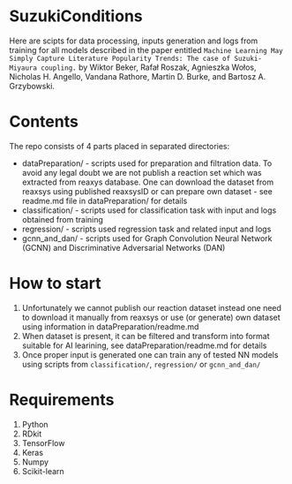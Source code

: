 # SuzukiConditions
Here are scipts for data processing, inputs generation and logs from training for all models described in the paper entitled 
`Machine Learning May Simply Capture Literature Popularity Trends: The case of Suzuki-Miyaura coupling.` by Wiktor Beker, Rafał Roszak, Agnieszka Wołos, 
Nicholas H. Angello, Vandana Rathore, Martin D. Burke, and Bartosz A. Grzybowski.

# Contents
The repo consists of 4 parts placed in separated directories:
- dataPreparation/ - scripts used for preparation and filtration data. To avoid any legal doubt we are not  publish a reaction set which was extracted 
from reaxys database. One can download the dataset from reaxsys using published reaxsysID or can prepare own dataset - see readme.md file in dataPreparation/ for details
- classification/ - scripts used for classification task with input and logs obtained from training
- regression/ - scripts used regression task and related input and logs
- gcnn_and_dan/ - scripts used for Graph Convolution Neural Network (GCNN) and Discriminative Adversarial Networks (DAN)

# How to start
1. Unfortunately we cannot publish our reaction dataset instead one need to download it manually from reaxsys or use (or generate) own dataset using information in dataPreparation/readme.md
2. When dataset is present, it can be filtered and transform into format suitable for AI learining, see dataPreparation/readme.md for details
3. Once proper input is generated one can train any of tested NN models using scripts from  `classification/`, `regression/` or `gcnn_and_dan/`

# Requirements
1. Python
2. RDkit 
3. TensorFlow
4. Keras
5. Numpy
6. Scikit-learn
